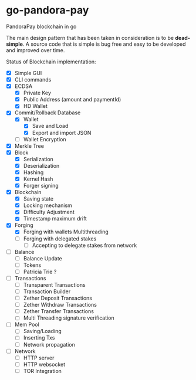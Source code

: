 # go-pandora-pay
PandoraPay blockchain in go

The main design pattern that has been taken in consideration is to be **dead-simple**. A source code that is simple is bug free and easy to be developed and improved over time.

Status of Blockchain implementation:

- [x] Simple GUI
- [x] CLI commands
- [x] ECDSA
    - [x] Private Key
    - [x] Public Address (amount and paymentId)
    - [x] HD Wallet
- [x] Commit/Rollback Database
    - [x] Wallet
        - [x] Save and Load
        - [x] Export and import JSON        
    - [ ] Wallet Encryption
- [x] Merkle Tree
- [x] Block
    - [x] Serialization
    - [x] Deserialization
    - [x] Hashing
    - [x] Kernel Hash
    - [x] Forger signing  
- [x] Blockchain
    - [x] Saving state
    - [x] Locking mechanism
    - [x] Difficulty Adjustment
    - [x] Timestamp maximum drift    
- [x] Forging
    - [x] Forging with wallets Multithreading    
    - [ ] Forging with delegated stakes
        - [ ] Accepting to delegate stakes from network  
- [ ] Balance
    - [ ] Balance Update
    - [ ] Tokens
    - [ ] Patricia Trie ?
- [ ] Transactions
    - [ ] Transparent Transactions
    - [ ] Transaction Builder
    - [ ] Zether Deposit Transactions
    - [ ] Zether Withdraw Transactions
    - [ ] Zether Transfer Transactions
    - [ ] Multi Threading signature verification
- [ ] Mem Pool
    - [ ] Saving/Loading
    - [ ] Inserting Txs
    - [ ] Network propagation
- [ ] Network
    - [ ] HTTP server
    - [ ] HTTP websocket
    - [ ] TOR Integration